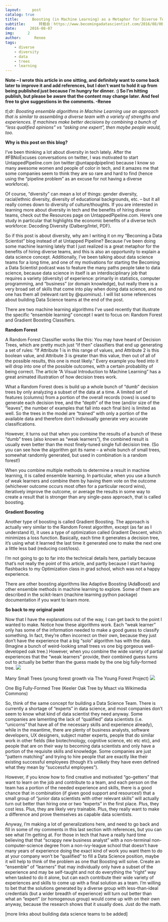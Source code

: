 ```yaml
---
layout:     post
catalog: true
title:      Boosting (in Machine Learning) as a Metaphor for Diverse Teams
subtitle:      转载自：https://www.becomingadatascientist.com/2016/08/06/boosting-in-machine-learning-as-a-metaphor-for-diverse-teams/
date:      2016-08-07
img:      2
author:      Renee
tags:
    - diverse
    - diversity
    - data
    - trees
    - learning
---
```


**Note – I wrote this article in one sitting, and definitely want to come back later to improve it and add references, but I don’t want to hold it up from being published just because I’m hungry for dinner. :) So I’m hitting publish, but please be aware that the content may change later. And feel free to give suggestions in the comments. -Renee**

*tl;dr: Boosting ensemble algorithms in Machine Learning use an approach that is similar to assembling a diverse team with a variety of strengths and experiences. If machines make better decisions by combining a bunch of “less qualified opinions” vs “asking one expert”, then maybe people would, too.*

**Why is this post on this blog?**

I’ve been thinking a lot about diversity in tech lately. After the #FBNoExcuses conversations on twitter, I was motivated to start UntappedPipeline.com (on twitter:@untappdpipeline) because I know so many awesome women and people of color in tech, and it amazes me that some companies seem to think they are so rare and hard to find (hence using the “pipeline problem” as an excuse for not having a diverse workforce).

Of course, “diversity” can mean a lot of things: gender diversity, racial/ethnic diversity, diversity of educational backgrounds, etc. – but it all really comes down to diversity of culture/thoughts. If you are interested in learning more about diversity in tech and the benefits of hiring diverse teams, check out the Resources page on UntappedPipeline.com. Here’s one study in particular that highlights the economic benefits of a diverse tech workforce: Decoding Diversity (Dalberg/Intel, PDF).

So if this post is about diversity, why am I writing it on my “Becoming a Data Scientist” blog instead of at Untapped Pipeline? Because I’ve been doing some machine learning lately that I just realized is a great metaphor for the benefits of hiring diverse teams, and this is also an opportunity to explain a data science concept. Additionally, I’ve been talking about data science teams for a long time, and one of my motivations for starting the Becoming a Data Scientist podcast was to feature the many paths people take to data science, because data science in itself is an interdisciplinary job that requires a variety (diversity) of experience: primarily in statistics, computer programming, and “business” (or domain knowledge), but really there is a very broad set of skills that come into play when doing data science, and no one has them all (relevant rant by @quominus). I will list some references about building Data Science teams at the end of the post.

There are two machine learning algorithms I’ve used recently that illustrate the specific “ensemble learning” concept I want to focus on: Random Forest and Gradient Boosting Classifiers.

**Random Forest**

A Random Forest Classifier works like this: You may have heard of Decision Trees, which are pretty much just “if then” classifiers that end up generating a set of rules: “If Attribute 1 is in this range of values, and Attribute 2 is this boolean value, and Attribute 3 is greater than this value, then out of all of the possible results, this one is most likely.” Every example you feed into it will drop into one of the possible outcomes, with a certain probability of being correct. The article “A Visual Introduction to Machine Learning” has a great animated illustration of how decision trees work.

What a Random Forest does is build up a whole bunch of “dumb” decision trees by only analyzing a subset of the data at a time. A limited set of features (columns) from a portion of the overall records (rows) is used to generate each decision tree, and the “depth” of the tree (and/or size of the “leaves”, the number of examples that fall into each final bin) is limited as well. So the trees in the model are “trained” with only a portion of the available data and therefore don’t indivisually generate very accurate classifications. 

However, it turns out that when you combine the results of a bunch of these “dumb” trees (also known as “weak learners”), the combined result is usually even better than the most finely-tuned single full decision tree. (So you can see how the algorithm got its name – a whole bunch of small trees, somewhat randomly generated, but used in combination is a random forest!) 

When you combine multiple methods to determine a result in machine learning, it is called ensemble learning. In particular, when you use a bunch of weak learners and combine them by having them vote on the outcome (whichever outcome occurs most often for a particular record wins), iteratively improve the outcome, or average the results in some way to create a result that is stronger than any single-pass approach, that is called boosting.

**Gradient Boosting**

Another type of boosting is called Gradient Boosting. The approach is actually very similar to the Random Forest algorithm, except (as far as I understand it), it uses a type of optimization called Gradient Descent, which minimizes a loss function. Basically, each time it generates a decision tree, it’s using what it learned the last time it generated one to make the next one a little less bad (reducing cost/loss). 

I’m not going to go to far into the technical details here, partially because that’s not really the point of this article, and partly because I start having flashbacks to my Optimization class in grad school, which was not a happy experience.

There are other boosting algorithms like Adaptive Boosting (AdaBoost) and other ensemble methods in machine learning to explore. Some of them are described in the scikit-learn (machine learning python package) documentation if you want to learn more.

**So back to my original point**

Now that I have the explanations out of the way, I can get back to the point I wanted to make. Notice how these algorithms work. Each “weak learner” only has some of the information needed to make a good guess to classify something. In fact, they’re often incorrect on their own, because they just don’t have the experience that a big “solo” algorithm has with the data. (Imagine a bunch of weird-looking small trees vs one big gorgeous well-developed oak tree.) However, when you combine the wide variety of partial experiences that the “weak learners” provide, their combined guess turns out to actually be better than the guess made by the one big fully-formed tree.
![](https://www.becomingadatascientist.com/wp-content/uploads/2016/08/young_forest-300x112.jpg)


Many Small Trees (young forest growth via The Young Forest Project)
![](https://www.becomingadatascientist.com/wp-content/uploads/2016/08/keeler_oak-300x241.jpg)


One Big Fully-Formed Tree (Keeler Oak Tree by Msact via Wikimedia Commons)

So, think of the same concept for building a Data Science Team. There is currently a shortage of “experts” in data science, and most companies don’t seem to know what kind of data scientist they need anyway. Some companies are lamenting the lack of “qualified” data scientists (i.e. “unicorns” that have all of the necessary skills and experience already), while in the meantime, there are plenty of business analysts, software developers, UX designers, subject matter experts, people that do similar work in other fields (like biotechnology, cognitive science, etc etc etc), and people that are on their way to becoming data scientists and only have a portion of the requisite skills and knowledge. Some companies are just “pattern matching” and trying to hire people that are exactly like their existing successful employees (though it’s unlikely they have even defined what they mean by “successful employees”).

However, if you know how to find creative and motivated “go-getters” that want to learn on the job and contribute to a team, and each person on the team has a portion of the needed experience and skills, there is a good chance that in combination (if given good support and resources!) that a small group of “junior data scientists with other relevant skills” will actually turn out better than hiring one or two “experts” in the first place. Plus, they cost less. Plus, they are likely very trainable. Plus, they really want to make a difference and prove themselves as capable data scientists.

Anyway, I’m making a lot of generalizations here, and need to go back and fill in some of my comments in this last section with references, but you can see what I’m getting at. For those in tech that have a really hard time believing that that “scrappy new business analyst” with a non-terminal non-computer-science degree from a non-ivy-league school that doesn’t have many years of experience doing the exact kind of work you want them to do at your company won’t be “qualified” to fill a Data Science position, maybe it will help to think of the problem as one that Boosting will solve. Create an “ensemble” of “learners” that may individually only have a subset of the experience and may be self-taught and not do everything the “right” way when tasked to do it alone, but can each contribute their wide variety of experiences and skills to come up with a final solution as a team. I’m willing to bet that the solutions generated by a diverse group with less-than-ideal credentials (but a wider breadth of experience) will turn out better than what an “expert” (or homogenous group) would come up with on their own anyway, because the research shows that it usually does. Just do the math.

[more links about building data science teams to be added]
